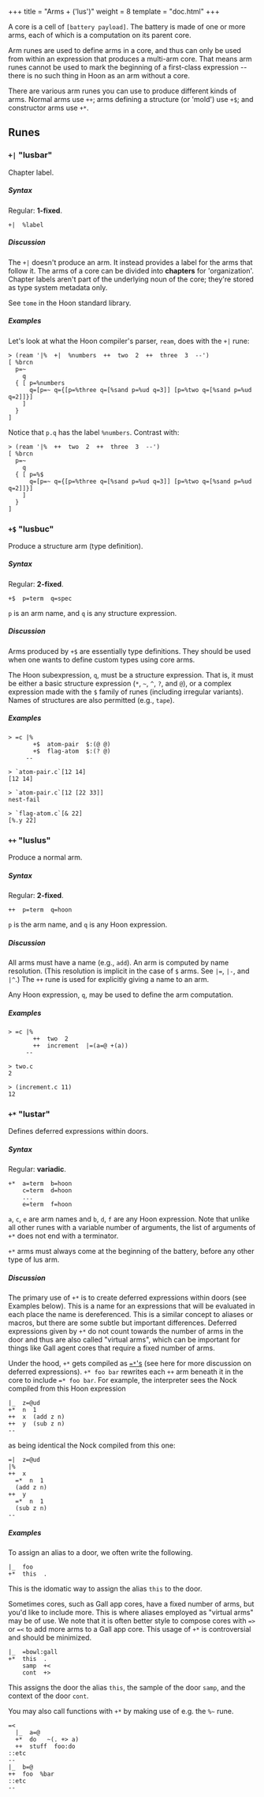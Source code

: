 +++
title = "Arms + ('lus')"
weight = 8
template = "doc.html"
+++

A core is a cell of `[battery payload]`.  The battery is made of one or more arms, each of which is a computation on its parent core.

Arm runes are used to define arms in a core, and thus can only be used from within an expression that produces a multi-arm core.  That means arm runes cannot be used to mark the beginning of a first-class expression -- there is no such thing in Hoon as an arm without a core.

There are various arm runes you can use to produce different kinds of arms.  Normal arms use `++`; arms defining a structure (or 'mold') use `+$`; and constructor arms use `+*`.

## Runes

### `+|` "lusbar"

Chapter label.

##### Syntax

Regular: **1-fixed**.

```hoon
+|  %label
```

##### Discussion

The `+|` doesn't produce an arm.  It instead provides a label for the arms that follow it.  The arms of a core can be divided into **chapters** for 'organization'.  Chapter labels aren't part of the underlying noun of the core; they're stored as type system metadata only.

See `tome` in the Hoon standard library.

##### Examples

Let's look at what the Hoon compiler's parser, `ream`, does with the `+|` rune:

```
> (ream '|%  +|  %numbers  ++  two  2  ++  three  3  --')
[ %brcn
  p=~
    q
  { [ p=%numbers
      q=[p=~ q={[p=%three q=[%sand p=%ud q=3]] [p=%two q=[%sand p=%ud q=2]]}]
    ]
  }
]
```

Notice that `p.q` has the label `%numbers`.  Contrast with:

```
> (ream '|%  ++  two  2  ++  three  3  --')
[ %brcn
  p=~
    q
  { [ p=%$
      q=[p=~ q={[p=%three q=[%sand p=%ud q=3]] [p=%two q=[%sand p=%ud q=2]]}]
    ]
  }
]
```

### `+$` "lusbuc"

Produce a structure arm (type definition).

##### Syntax

Regular: **2-fixed**.

```hoon
+$  p=term  q=spec
```

`p` is an arm name, and `q` is any structure expression.

##### Discussion

Arms produced by `+$` are essentially type definitions.  They should be used when one wants to define custom types using core arms.

The Hoon subexpression, `q`, must be a structure expression.  That is, it must be either a basic structure expression (`*`, `~`, `^`, `?`, and `@`), or a complex expression made with the `$` family of runes (including irregular variants).  Names of structures are also permitted (e.g., `tape`).

##### Examples

```
> =c |%
       +$  atom-pair  $:(@ @)
       +$  flag-atom  $:(? @)
     --

> `atom-pair.c`[12 14]
[12 14]

> `atom-pair.c`[12 [22 33]]
nest-fail

> `flag-atom.c`[& 22]
[%.y 22]
```

### `++` "luslus"

Produce a normal arm.

##### Syntax

Regular: **2-fixed**.

```hoon
++  p=term  q=hoon
```

`p` is the arm name, and `q` is any Hoon expression.

##### Discussion

All arms must have a name (e.g., `add`).  An arm is computed by name resolution.  (This resolution is implicit in the case of `$` arms.  See `|=`, `|-`, and `|^`.)  The `++` rune is used for explicitly giving a name to an arm.

Any Hoon expression, `q`, may be used to define the arm computation.

##### Examples

```
> =c |%
       ++  two  2
       ++  increment  |=(a=@ +(a))
     --

> two.c
2

> (increment.c 11)
12
```

### `+*` "lustar"

Defines deferred expressions within doors.

##### Syntax

Regular: **variadic**.

```hoon
+*  a=term  b=hoon
    c=term  d=hoon
    ...
    e=term  f=hoon
```

`a`, `c`, `e` are arm names and `b`, `d`, `f` are any Hoon expression. Note that
unlike all other runes with a variable number of arguments, the list of
arguments of `+*` does not end with a terminator.

`+*` arms must always come at the beginning of the battery, before any other
type of lus arm.

##### Discussion

The primary use of `+*` is to create deferred expressions within doors (see
Examples below). This is a name for an expressions that will be evaluated in
each place the name is dereferenced. This is a similar concept to aliases or
macros, but there are some subtle but important differences. Deferred
expressions given by `+*` do not count towards the number of arms in the door
and thus are also called "virtual arms", which can be important for things like
Gall agent cores that require a fixed number of arms.

Under the hood, `+*` gets compiled as
[`=*`'s](/docs/hoon/reference/rune/tis#tistar) (see here for more discussion on
deferred expressions). `+* foo bar` rewrites each `++` arm beneath it in the
core to include `=* foo bar`. For example, the interpreter sees the Nock
compiled from this Hoon expression

```hoon
|_  z=@ud
+*  n  1
++  x  (add z n)
++  y  (sub z n)
--
```
as being identical the Nock compiled from this one:
```hoon
=|  z=@ud
|%
++  x
  =*  n  1
  (add z n)
++  y
  =*  n  1
  (sub z n)
--
```

##### Examples

To assign an alias to a door, we often write the following.
```hoon
|_  foo
+*  this  .
```
This is the idomatic way to assign the alias `this` to the door.

Sometimes cores, such as Gall app cores, have a fixed number of arms, but you'd
like to include more. This is where aliases employed as "virtual arms" may be of
use. We note that it is often better style to compose cores with `=>` or `=<` to add more arms to a
Gall app core. This usage of `+*` is controversial and should be minimized.

```hoon
|_  =bowl:gall
+*  this  .
    samp  +<
    cont  +>
```
This assigns the door the alias `this`, the sample of the door `samp`, and the
context of the door `cont`.

You may also call functions with `+*` by making use of e.g. the `%~` rune.

```hoon
=<
  |_  a=@ 
  +*  do   ~(. +> a)
  ++  stuff  foo:do
::etc
--
|_  b=@
++  foo  %bar
::etc
--
```
